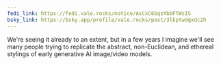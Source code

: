```yaml
---
fedi_link: https://fedi.vale.rocks/notice/AsCxC6SqzXbbFTWsIS
bsky_link: https://bsky.app/profile/vale.rocks/post/3lkptwdgxdc2h
---
```


We're seeing it already to an extent, but in a few years I imagine we'll see many people trying to replicate the abstract, non-Euclidean, and ethereal stylings of early generative AI image/video models.
